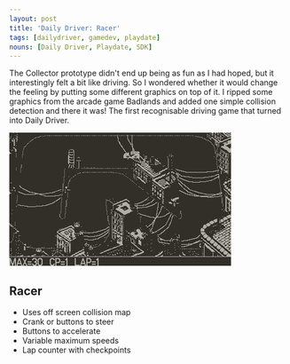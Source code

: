 ```yaml
---
layout: post
title: 'Daily Driver: Racer'
tags: [dailydriver, gamedev, playdate]
nouns: [Daily Driver, Playdate, SDK]
---
```


The Collector prototype didn't end up being as fun as I had hoped, but it interestingly felt a bit like driving. So I wondered whether it would change the feeling by putting some different graphics on top of it. I ripped some graphics from the arcade game Badlands and added one simple collision detection and there it was! The first recognisable driving game that turned into Daily Driver.

![GIF](/images/posts/daily-driver-racer.gif#playdate)

## Racer

-   Uses off screen collision map
-   Crank or buttons to steer
-   Buttons to accelerate
-   Variable maximum speeds
-   Lap counter with checkpoints